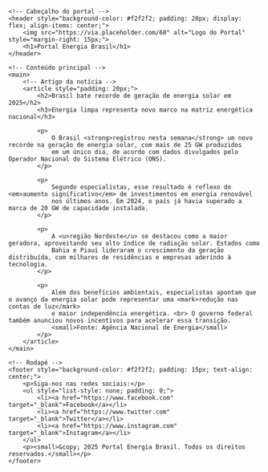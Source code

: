 <!DOCTYPE html>
<html lang="pt-br">
<head>
    <meta charset="UTF-8">
    <title>Portal de Notícias - Energia Solar</title>
</head>
<body>

    <!-- Cabeçalho do portal -->
    <header style="background-color: #f2f2f2; padding: 20px; display: flex; align-items: center;">
        <img src="https://via.placeholder.com/60" alt="Logo do Portal" style="margin-right: 15px;">
        <h1>Portal Energia Brasil</h1>
    </header>

    <!-- Conteúdo principal -->
    <main>
        <!-- Artigo da notícia -->
        <article style="padding: 20px;">
            <h2>Brasil bate recorde de geração de energia solar em 2025</h2>
            <h3>Energia limpa representa novo marco na matriz energética nacional</h3>

            <p>
                O Brasil <strong>registrou nesta semana</strong> um novo recorde na geração de energia solar, com mais de 25 GW produzidos
                em um único dia, de acordo com dados divulgados pelo Operador Nacional do Sistema Elétrico (ONS).
            </p>

            <p>
                Segundo especialistas, esse resultado é reflexo do <em>aumento significativo</em> de investimentos em energia renovável
                nos últimos anos. Em 2024, o país já havia superado a marca de 20 GW de capacidade instalada.
            </p>

            <p>
                A <u>região Nordeste</u> se destacou como a maior geradora, aproveitando seu alto índice de radiação solar. Estados como
                Bahia e Piauí lideraram o crescimento da geração distribuída, com milhares de residências e empresas aderindo à tecnologia.
            </p>

            <p>
                Além dos benefícios ambientais, especialistas apontam que o avanço da energia solar pode representar uma <mark>redução nas contas de luz</mark> 
                e maior independência energética. <br> O governo federal também anunciou novos incentivos para acelerar essa transição.
                <small>Fonte: Agência Nacional de Energia</small>
            </p>
        </article>
    </main>

    <!-- Rodapé -->
    <footer style="background-color: #f2f2f2; padding: 15px; text-align: center;">
        <p>Siga-nos nas redes sociais:</p>
        <ul style="list-style: none; padding: 0;">
            <li><a href="https://www.facebook.com" target="_blank">Facebook</a></li>
            <li><a href="https://www.twitter.com" target="_blank">Twitter</a></li>
            <li><a href="https://www.instagram.com" target="_blank">Instagram</a></li>
        </ul>
        <p><small>&copy; 2025 Portal Energia Brasil. Todos os direitos reservados.</small></p>
    </footer>

</body>
</html>

